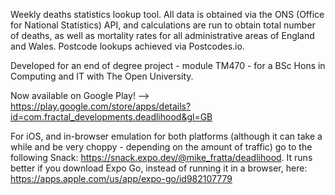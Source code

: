 Weekly deaths statistics lookup tool. All data is obtained via the ONS (Office for National Statistics) API, and calculations are run to obtain total number of deaths, as well as mortality rates for all administrative areas of England and Wales. Postcode lookups achieved via Postcodes.io.

Developed for an end of degree project - module TM470 - for a BSc Hons in Computing and IT with The Open University.

Now available on Google Play! --> https://play.google.com/store/apps/details?id=com.fractal_developments.deadlihood&gl=GB

For iOS, and in-browser emulation for both platforms (although it can take a while and be very choppy - depending on the amount of traffic) go to the following Snack: https://snack.expo.dev/@mike_fratta/deadlihood. It runs better if you download Expo Go, instead of running it in a browser, here: https://apps.apple.com/us/app/expo-go/id982107779
